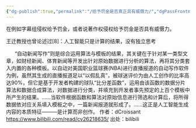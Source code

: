 ```yaml
---
{"dg-publish":true,"permalink":"/给予罚金是否真正具有威慑力/","dgPassFrontmatter":true}
---
```



在例如字幕组侵权给予罚金，或者说著作权侵权给予罚金是否具有威慑力。

王迁教授也曾论述过[8]：人工智能只是计算的结果，没有独立思考

      “自动新闻写作”则是综合运用算法与模板的结果，其关键在于针对某一类型文章，如财经新闻、体育新闻等开发出针对原始数据进行分析的算法，再将其分类套入内置的各种模板。以自动对美国职业篮球赛(NBA)进行直播报道的自动写作软件为例，虽然其生成的直播报道足以“以假乱真”，被球迷评价为由人工创作的比率高达90%，但它是基于开发者构建的球队“比分差函数”，运用由该函数的数据分片算法和数据合成算法，对数据进行分类，并填充到开发者事先预定的上百个模板中所产生的结果。……当软件根据函数和算法对原始信息进行筛选和计算后，将所得数据依对应关系填入模板之中，一篇新闻报道就形成了。……这正是人工智能生成内容的本质特征———是计算而非创作。 作者：dCroissant https://www.bilibili.com/read/cv26218635/ 出处：bilibili